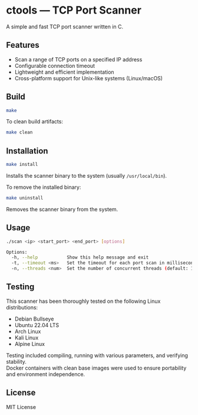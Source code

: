 # ctools — TCP Port Scanner

A simple and fast TCP port scanner written in C.

## Features

- Scan a range of TCP ports on a specified IP address  
- Configurable connection timeout  
- Lightweight and efficient implementation  
- Cross-platform support for Unix-like systems (Linux/macOS)

## Build

```bash
make
```

To clean build artifacts:

```bash
make clean
```

## Installation

```bash
make install
```
Installs the scanner binary to the system (usually `/usr/local/bin`).

To remove the installed binary:

```bash
make uninstall
```
Removes the scanner binary from the system.

## Usage

```bash
./scan <ip> <start_port> <end_port> [options]

Options:
  -h, --help           Show this help message and exit
  -t, --timeout <ms>   Set the timeout for each port scan in milliseconds (default: 100)
  -n, --threads <num>  Set the number of concurrent threads (default: 100)
```

## Testing

This scanner has been thoroughly tested on the following Linux distributions:

- Debian Bullseye  
- Ubuntu 22.04 LTS  
- Arch Linux  
- Kali Linux  
- Alpine Linux  

Testing included compiling, running with various parameters, and verifying stability.  
Docker containers with clean base images were used to ensure portability and environment independence.

## License

MIT License
